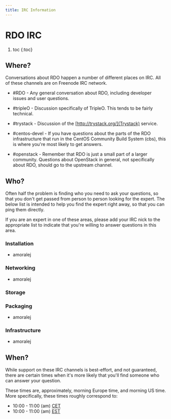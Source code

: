```yaml
---
title: IRC Information
---
```


# RDO IRC

1. toc
{:toc}

## Where?

Conversations about RDO happen a number of different places on IRC. All
of these channels are on Freenode IRC network.

* #RDO - Any general conversation about RDO, including developer issues
  and user questions.

* #tripleO - Discussion specifically of TripleO. This tends to be fairly
  technical.

* #trystack - Discussion of the [http://trystack.org/](Trystack)
  service.

* #centos-devel - If you have questions about the parts of the RDO
  infrastructure that run in the CentOS Community Build System (cbs),
  this is where you're most likely to get answers.

* #openstack - Remember that RDO is just a small part of a larger
  community. Questions about OpenStack in general, not specifically
  about RDO, should go to the upstream channel.

## Who?

Often half the problem is finding who you need to ask your questions, so
that you don't get passed from person to person looking for the expert.
The below list is intended to help you find the expert right away, so
that you can ping them directly.

If you are an expert in one of these areas, please add your IRC nick to
the appropriate list to indicate that you're willing to answer questions
in this area.

### Installation

- amoralej

### Networking

- amoralej

### Storage

### Packaging

- amoralej

### Infrastructure

- amoralej

## When?

While support on these IRC channels is best-effort, and not guaranteed,
there are certain times when it's more likely that you'll find someone
who can answer your question.

These times are, approximately, morning Europe time, and morning US
time. More specifically, these times roughly correspond to:

* 10:00 - 11:00 (am) [CET](https://time.is/compare/1000AM_in_CET)
* 10:00 - 11:00 (am) [EST](https://time.is/compare/1000AM_in_ET)


